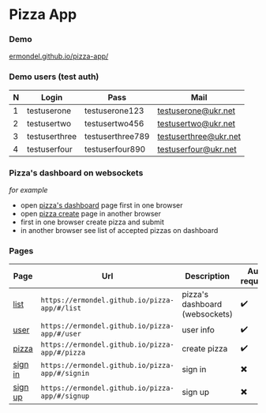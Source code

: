 Pizza App
===============================

### Demo
[ermondel.github.io/pizza-app/](https://ermondel.github.io/pizza-app/)

### Demo users (test auth)

| N | Login | Pass | Mail |
| --- | --- | --- | --- |
| 1 | testuserone | testuserone123 |  testuserone@ukr.net |
| 2 | testusertwo | testusertwo456 |  testusertwo@ukr.net |
| 3 | testuserthree | testuserthree789 |  testuserthree@ukr.net |
| 4 | testuserfour | testuserfour890 |  testuserfour@ukr.net |

### Pizza's dashboard on websockets
*for example*
* open [pizza's dashboard](https://ermondel.github.io/pizza-app/#/list) page first in one browser
* open [pizza create](https://ermondel.github.io/pizza-app/#/pizza) page in another browser
* first in one browser create pizza and submit
* in another browser see list of accepted pizzas on dashboard

### Pages

Page | Url | Description | Auth required |
| --- | --- | --- | --- |
| [list](https://ermondel.github.io/pizza-app/#/list) | `https://ermondel.github.io/pizza-app/#/list` | pizza's dashboard (websockets) |  :heavy_check_mark: |
| [user](https://ermondel.github.io/pizza-app/#/user) | `https://ermondel.github.io/pizza-app/#/user` | user info |  :heavy_check_mark: |
| [pizza](https://ermondel.github.io/pizza-app/#/pizza) | `https://ermondel.github.io/pizza-app/#/pizza` | create pizza |  :heavy_check_mark: |
| [sign in](https://ermondel.github.io/pizza-app/#/signin) | `https://ermondel.github.io/pizza-app/#/signin` | sign in |  :heavy_multiplication_x: |
| [sign up](https://ermondel.github.io/pizza-app/#/signup) | `https://ermondel.github.io/pizza-app/#/signup` | sign up |  :heavy_multiplication_x: |

